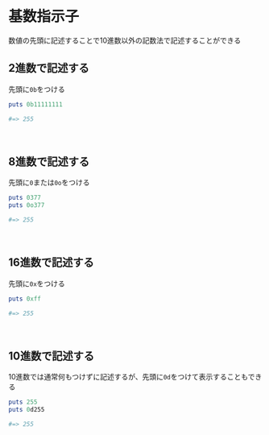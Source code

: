 # 基数指示子
数値の先頭に記述することで10進数以外の記数法で記述することができる
## 2進数で記述する
先頭に`0b`をつける
```rb
puts 0b11111111

#=> 255
```
  
<br>
  
## 8進数で記述する
先頭に`0`または`0o`をつける
```rb
puts 0377
puts 0o377

#=> 255
```

<br>
  
## 16進数で記述する
先頭に`0x`をつける
```rb
puts 0xff

#=> 255
```
  
<br>
  
## 10進数で記述する
10進数では通常何もつけずに記述するが、先頭に`0d`をつけて表示することもできる
```rb
puts 255
puts 0d255

#=> 255
```
  
<br>
  
